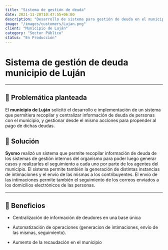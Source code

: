 ```yaml
---
title: "Sistema de gestión de deuda"
date: 2021-11-20T10:47:55+06:00
description: "Desarrollo de sistema para gestión de deuda en el municipio"
image: "/images/customers/Lujan.png"
client: "Municipio de Luján"
category: "Sector Público"
status: "En Producción"
---
```

# Sistema de gestión de deuda municipio de Luján

---

## 🎯 Problemática planteada

El **municipio de Luján** solicitó el desarrollo e implementación de un sistema que permitiera recopilar y centralizar información de deuda de personas con el municipio, y gestionar desde el mismo acciones para propender al pago de dichas deudas.

## 🎯 Solución

**Sysmo** realizó un sistema que permite recopilar información de deuda de los sistemas de gestión internos del organismo para poder luego generar casos y realizarles el seguimiento a cada uno por parte de los agentes del municipio.
El sistema permite también la generación de distintas instancias de intimaciones y el envío de las mismas a los contribuyentes. El envío de las intimaciones permite también el seguimiento de los correos enviados a los domicilios electrónicos de las personas.

---

## 🧩 Beneficios

- Centralización de información de deudores en una base única

- Automatización de operaciones (generacion de intimaciones, envío de las mismas, seguimiento).

- Aumento de la recaudación en el municipio
